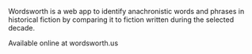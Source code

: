 Wordsworth is a web app to identify anachronistic words and phrases in historical fiction by comparing it to fiction written during the selected decade.

Available online at wordsworth.us
